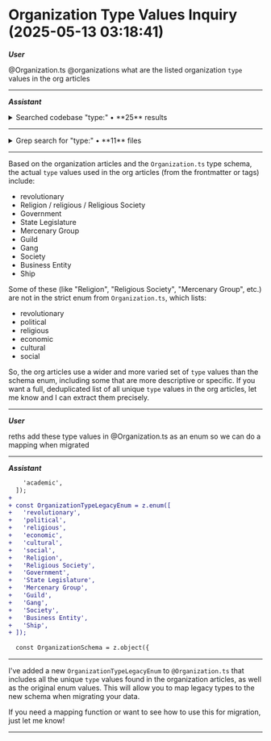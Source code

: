 <!-- Generated by SpecStory -->

# Organization Type Values Inquiry (2025-05-13 03:18:41)

_**User**_

@Organization.ts  @organizations  what are the listed organization `type` values in the org articles

---

_**Assistant**_

<details>
            <summary>Searched codebase "type:" • **25** results</summary>
        
| File | Lines |
|------|-------|
| `astro/src/content/docs/organizations/the-monadic-order-of-the-ram.mdx` | L1-23 |
| `astro/src/content/docs/organizations/the-hunting-lodge.mdx` | L1-12 |
| `astro/src/content/docs/organizations/the-way-of-the-long-death.mdx` | L1-17 |
| `astro/src/content/docs/organizations/acheron.mdx` | L1-9 |
| `astro/src/content/docs/organizations/port-rainoso-local-government.mdx` | L1-63 |
| `astro/src/content/docs/organizations/dark-archons.mdx` | L1-9 |
| `astro/src/content/docs/organizations/revivalist-church-of-the-divine-masochist.mdx` | L1-9 |
| `astro/src/content/docs/organizations/free-theater.mdx` | L1-9 |
| `astro/src/content/docs/organizations/the-mendicant-order-of-the-angel-of-humility.mdx` | L1-9 |
| `astro/src/content/docs/organizations/mehicanian-military.mdx` | L1-8 |
| `astro/src/content/docs/organizations/hugo-thieves-guild.mdx` | L1-9 |
| `astro/src/content/docs/organizations/kingdom-of-nura.mdx` | L1-9 |
| `astro/src/content/docs/organizations/reformed-church-of-the-divine-masochist.mdx` | L1-11 |
| `astro/src/content/docs/organizations/sanerian-assembly.mdx` | L1-13 |
| `astro/src/content/docs/organizations/hermanos-de-la-libertad.mdx` | L1-25 |
| `astro/src/content/docs/organizations/society-of-the-angel-of-delight.mdx` | L1-44 |
| `astro/src/content/docs/organizations/orthodox-church-of-the-divine-masochist.mdx` | L1-11 |
| `astro/src/content/docs/organizations/krusales-boys.mdx` | L1-11 |
| `astro/src/content/docs/organizations/guildenstern-travelling-troupe.mdx` | L1-8 |
| `astro/src/content/docs/organizations/followers-of-the-masochist.mdx` | L1-9 |
| `astro/src/content/docs/organizations/ministry-of-the-occult.mdx` | L1-9 |
| `astro/src/content/docs/organizations/parvese-houses-of-pleasures.mdx` | L1-9 |
| `astro/src/content/docs/organizations/society-of-mundane-magic.mdx` | L1-8 |
| `astro/src/content/docs/organizations/la-camaraderie.mdx` | L1-28 |
| `astro/src/content/docs/organizations/republic-of-the-kalassus.mdx` | L1-8 |

</details>

---

<details>
            <summary>Grep search for "type:" • **11** files</summary>
        
| File | Line | Match |
|------|------|-------|
| `file:///home/ensu/Projects/bastion-falls-astro/astro/src/content/docs/characters/brigadine-savoy.mdx` | L17 | `type: human` |
| `file:///home/ensu/Projects/bastion-falls-astro/astro/src/content/docs/vehicles/souris-marine.mdx` | L7 | `type: ship` |
| `file:///home/ensu/Projects/bastion-falls-astro/astro/src/content/docs/vehicles/la-carnalis.mdx` | L7 | `type: ship` |
| `file:///home/ensu/Projects/bastion-falls-astro/astro/src/content/docs/vehicles/rozenmaiden.mdx` | L7 | `type: ship` |
| `file:///home/ensu/Projects/bastion-falls-astro/astro/src/content/docs/locations/mehicania.mdx` | L3 | `type: country` |
| `file:///home/ensu/Projects/bastion-falls-astro/astro/src/content/docs/locations/sonima.mdx` | L3 | `type: state` |
| `file:///home/ensu/Projects/bastion-falls-astro/astro/src/content/docs/locations/uyama.mdx` | L3 | `type: freehold` |
| `file:///home/ensu/Projects/bastion-falls-astro/astro/src/content/docs/items/twin-door-of-instantaneous-travel.mdx` | L7 | `type: wondrous item` |
| `file:///home/ensu/Projects/bastion-falls-astro/astro/src/content/docs/locations/mehicania.mdx` | L3 | `type: country` |
| `file:///home/ensu/Projects/bastion-falls-astro/astro/src/content/docs/locations/sonima.mdx` | L3 | `type: state` |
| `file:///home/ensu/Projects/bastion-falls-astro/astro/src/content/docs/locations/uyama.mdx` | L3 | `type: freehold` |

</details>

---

Based on the organization articles and the `Organization.ts` type schema, the
actual `type` values used in the org articles (from the frontmatter or tags)
include:

- revolutionary
- Religion / religious / Religious Society
- Government
- State Legislature
- Mercenary Group
- Guild
- Gang
- Society
- Business Entity
- Ship

Some of these (like "Religion", "Religious Society", "Mercenary Group", etc.)
are not in the strict enum from `Organization.ts`, which lists:

- revolutionary
- political
- religious
- economic
- cultural
- social

So, the org articles use a wider and more varied set of `type` values than the
schema enum, including some that are more descriptive or specific. If you want a
full, deduplicated list of all unique `type` values in the org articles, let me
know and I can extract them precisely.

---

_**User**_

reths add these type values in @Organization.ts  as an enum so we can do a mapping when migrated

---

_**Assistant**_

```diff
    'academic',
  ]);
+ 
+ const OrganizationTypeLegacyEnum = z.enum([
+   'revolutionary',
+   'political',
+   'religious',
+   'economic',
+   'cultural',
+   'social',
+   'Religion',
+   'Religious Society',
+   'Government',
+   'State Legislature',
+   'Mercenary Group',
+   'Guild',
+   'Gang',
+   'Society',
+   'Business Entity',
+   'Ship',
+ ]);
  
  const OrganizationSchema = z.object({
```

---

I've added a new `OrganizationTypeLegacyEnum` to `@Organization.ts` that includes
all the unique `type` values found in the organization articles, as well as the
original enum values. This will allow you to map legacy types to the new schema
when migrating your data.

If you need a mapping function or want to see how to use this for migration,
just let me know!

---


